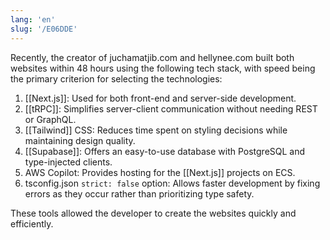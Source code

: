 ```yaml
---
lang: 'en'
slug: '/E06DDE'
---
```


Recently, the creator of juchamatjib.com and hellynee.com built both websites within 48 hours using the following tech stack, with speed being the primary criterion for selecting the technologies:

1.  [[Next.js]]: Used for both front-end and server-side development.
2.  [[tRPC]]: Simplifies server-client communication without needing REST or GraphQL.
3.  [[Tailwind]] CSS: Reduces time spent on styling decisions while maintaining design quality.
4.  [[Supabase]]: Offers an easy-to-use database with PostgreSQL and type-injected clients.
5.  AWS Copilot: Provides hosting for the [[Next.js]] projects on ECS.
6.  tsconfig.json `strict: false` option: Allows faster development by fixing errors as they occur rather than prioritizing type safety.

These tools allowed the developer to create the websites quickly and efficiently.
